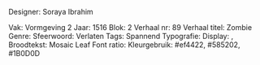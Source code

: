 Designer: Soraya Ibrahim

Vak: Vormgeving 2
Jaar: 1516
Blok: 2
Verhaal nr: 89
Verhaal titel: Zombie
Genre: 
Sfeerwoord: Verlaten
Tags: Spannend
Typografie: Display: , Broodtekst: Mosaic Leaf
Font ratio: 
Kleurgebruik: #ef4422, #585202, #1B0D0D


